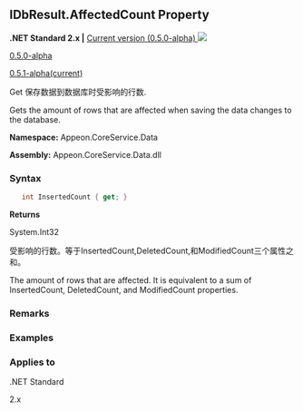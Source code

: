 ## **IDbResult.AffectedCount Property**

**.NET Standard 2.x |**  <a href="javascript:void(0)" class="dropdown">Current version (0.5.0-alpha) <img src="~/images/dropdown.png"/></a>

<div class="otherversions"  value="versdiv">

<a href="javascript:void(0)">0.5.0-alpha</a>

<a href="javascript:void(0)">0.5.1-alpha(current)</a>

</div>

Get 保存数据到数据库时受影响的行数.

Gets the amount of rows that are affected when saving the data changes to the database.

 **Namespace:** Appeon.CoreService.Data

 **Assembly:** Appeon.CoreService.Data.dll

### **Syntax**

```c#
   int InsertedCount { get; }
```

**Returns**

System.Int32

受影响的行数。等于InsertedCount,DeletedCount,和ModifiedCount三个属性之和。

The amount of rows that are affected. It is equivalent to a sum of InsertedCount, DeletedCount, and ModifiedCount properties.

### **Remarks**



### **Examples**





### **Applies to**

.NET Standard 

2.x